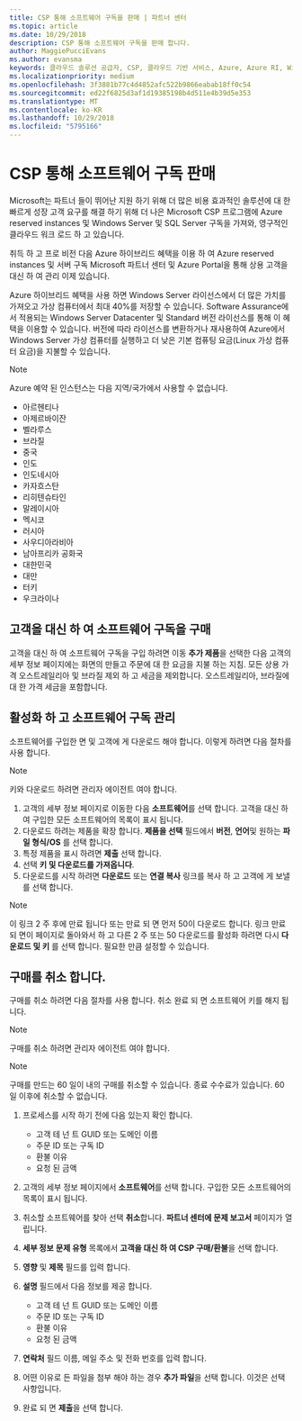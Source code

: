 ```yaml
---
title: CSP 통해 소프트웨어 구독을 판매 | 파트너 센터
ms.topic: article
ms.date: 10/29/2018
description: CSP 통해 소프트웨어 구독을 판매 합니다.
author: MaggiePucciEvans
ms.author: evansma
keywords: 클라우드 솔루션 공급자, CSP, 클라우드 기반 서비스, Azure, Azure RI, Windows Server, SQL Server, 소프트웨어 구독
ms.localizationpriority: medium
ms.openlocfilehash: 3f3881b77c4d4852afc522b9866eabab18ff0c54
ms.sourcegitcommit: ed22f6825d3af1d19385198b4d511e4b39d5e353
ms.translationtype: MT
ms.contentlocale: ko-KR
ms.lasthandoff: 10/29/2018
ms.locfileid: "5795166"
---
```

# <a name="sell-software-subscriptions-through-csp"></a>CSP 통해 소프트웨어 구독 판매

Microsoft는 파트너 들이 뛰어난 지원 하기 위해 더 많은 비용 효과적인 솔루션에 대 한 빠르게 성장 고객 요구를 해결 하기 위해 더 나은 Microsoft CSP 프로그램에 Azure reserved instances 및 Windows Server 및 SQL Server 구독을 가져와, 영구적인 클라우드 워크 로드 하 고 있습니다. 

취득 하 고 프로 비전 다음 Azure 하이브리드 혜택을 이용 하 여 Azure reserved instances 및 서버 구독 Microsoft 파트너 센터 및 Azure Portal을 통해 상용 고객을 대신 하 여 관리 이제 있습니다. 

Azure 하이브리드 혜택을 사용 하면 Windows Server 라이선스에서 더 많은 가치를 가져오고 가상 컴퓨터에서 최대 40%를 저장할 수 있습니다. Software Assurance에서 적용되는 Windows Server Datacenter 및 Standard 버전 라이선스를 통해 이 혜택을 이용할 수 있습니다. 버전에 따라 라이선스를 변환하거나 재사용하여 Azure에서 Windows Server 가상 컴퓨터를 실행하고 더 낮은 기본 컴퓨팅 요금(Linux 가상 컴퓨터 요금)을 지불할 수 있습니다.

> [!NOTE]  
> Azure 예약 된 인스턴스는 다음 지역/국가에서 사용할 수 없습니다.  
> * 아르헨티나
> * 아제르바이잔
> * 벨라루스
> * 브라질
> * 중국
> * 인도
> * 인도네시아
> * 카자흐스탄
> * 리히텐슈타인
> * 말레이시아
> * 멕시코
> * 러시아
> * 사우디아라비아
> * 남아프리카 공화국
> * 대한민국
> * 대만
> * 터키
> * 우크라이나

## <a name="buy-software-subscriptions-on-behalf-of-customers"></a>고객을 대신 하 여 소프트웨어 구독을 구매

고객을 대신 하 여 소프트웨어 구독을 구입 하려면 이동 **추가 제품**을 선택한 다음 고객의 세부 정보 페이지에는 화면의 만들고 주문에 대 한 요금을 지불 하는 지침. 모든 상용 가격 오스트레일리아 및 브라질 제외 하 고 세금을 제외합니다. 오스트레일리아, 브라질에 대 한 가격 세금을 포함합니다.


## <a name="activate-and-manage-software-subscriptions"></a>활성화 하 고 소프트웨어 구독 관리

소프트웨어를 구입한 면 및 고객에 게 다운로드 해야 합니다. 이렇게 하려면 다음 절차를 사용 합니다. 

>[!NOTE]
>키와 다운로드 하려면 관리자 에이전트 여야 합니다. 

1. 고객의 세부 정보 페이지로 이동한 다음 **소프트웨어**를 선택 합니다. 고객을 대신 하 여 구입한 모든 소프트웨어의 목록이 표시 됩니다. 
2.  다운로드 하려는 제품을 확장 합니다. **제품을 선택** 필드에서 **버전**, **언어**및 원하는 **파일 형식/OS** 를 선택 합니다. 
3.  특정 제품을 표시 하려면 **제출** 선택 합니다. 
4.  선택 **키 및 다운로드를 가져옵니다**. 
5.  다운로드를 시작 하려면 **다운로드** 또는 **연결 복사** 링크를 복사 하 고 고객에 게 보낼를 선택 합니다. 

>[!NOTE]
>이 링크 2 주 후에 만료 됩니다 또는 만료 되 면 먼저 50이 다운로드 합니다. 링크 만료 되 면이 페이지로 돌아와서 하 고 다른 2 주 또는 50 다운로드를 활성화 하려면 다시 **다운로드 및 키** 를 선택 합니다. 필요한 만큼 설정할 수 있습니다. 


## <a name="cancel-a-purchase"></a>구매를 취소 합니다.
구매를 취소 하려면 다음 절차를 사용 합니다. 취소 완료 되 면 소프트웨어 키를 해지 됩니다. 

>[!NOTE]
>구매를 취소 하려면 관리자 에이전트 여야 합니다. 

>[!NOTE]
>구매를 만드는 60 일이 내의 구매를 취소할 수 있습니다. 종료 수수료가 있습니다. 60 일 이후에 취소할 수 없습니다. 

1.  프로세스를 시작 하기 전에 다음 있는지 확인 합니다. 
    -   고객 테 넌 트 GUID 또는 도메인 이름
    -   주문 ID 또는 구독 ID
    -   환불 이유
    -   요청 된 금액

2.  고객의 세부 정보 페이지에서 **소프트웨어**를 선택 합니다. 구입한 모든 소프트웨어의 목록이 표시 됩니다. 

3.  취소할 소프트웨어를 찾아 선택 **취소**합니다. **파트너 센터에 문제 보고서** 페이지가 열립니다. 

4.  **세부 정보** **문제 유형** 목록에서 **고객을 대신 하 여 CSP 구매/환불**을 선택 합니다.

5.  **영향** 및 **제목** 필드를 입력 합니다. 

6.  **설명** 필드에서 다음 정보를 제공 합니다. 
    -   고객 테 넌 트 GUID 또는 도메인 이름
    -   주문 ID 또는 구독 ID
    -   환불 이유
    -   요청 된 금액

7.  **연락처** 필드 이름, 메일 주소 및 전화 번호를 입력 합니다. 

8.  어떤 이유로 든 파일을 첨부 해야 하는 경우 **추가 파일**을 선택 합니다. 이것은 선택 사항입니다. 

9.  완료 되 면 **제출**을 선택 합니다.
